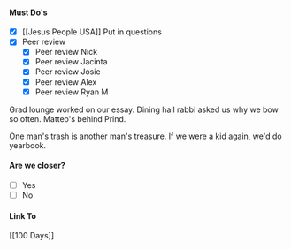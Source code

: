#### Must Do's
- [x] [[Jesus People USA]] Put in questions
- [x] Peer review
	- [x] Peer review Nick
	- [x] Peer review Jacinta
	- [x] Peer review Josie
	- [x] Peer review Alex
	- [x] Peer review Ryan M

Grad lounge worked on our essay. Dining hall rabbi asked us why we bow so often. Matteo's behind Prind.

One man's trash is another man's treasure.
If we were a kid again, we'd do yearbook.
#### Are we closer?
- [ ] Yes
- [ ] No
#### Link To
[[100 Days]]
